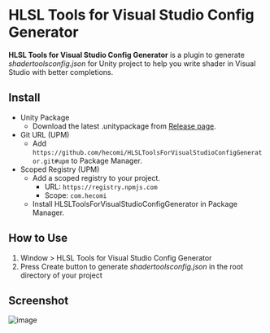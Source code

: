 HLSL Tools for Visual Studio Config Generator
=============================================
**HLSL Tools for Visual Studio Config Generator** is a plugin to generate *shadertoolsconfig.json* for Unity project to help you write shader in Visual Studio with better completions.


Install
-------

- Unity Package
  - Download the latest .unitypackage from [Release page](https://github.com/hecomi/HLSLToolsForVisualStudioConfigGenerator/releases).
- Git URL (UPM)
  - Add `https://github.com/hecomi/HLSLToolsForVisualStudioConfigGenerator.git#upm` to Package Manager.
- Scoped Registry (UPM)
  - Add a scoped registry to your project.
    - URL: `https://registry.npmjs.com`
    - Scope: `com.hecomi`
  - Install HLSLToolsForVisualStudioConfigGenerator in Package Manager.


How to Use
----------
1. Window > HLSL Tools for Visual Studio Config Generator
2. Press Create button to generate *shadertoolsconfig.json* in the root directory of your project


Screenshot
----------
![image](https://user-images.githubusercontent.com/493433/102501502-dc5e5400-40c0-11eb-81a5-568d838e863d.png)
